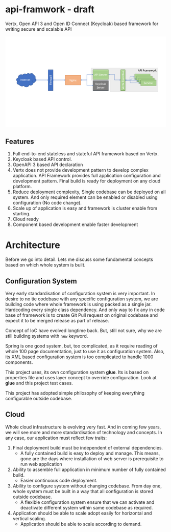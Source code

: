# api-framwork - draft
Vertx, Open API 3 and Open ID Connect (Keycloak) based framework for writing secure and scalable API

![Non Clustered view of system](./doc/diag1.png)

## Features
1. Full end-to-end stateless and stateful API framework based on Vertx.
2. Keycloak based API control.
3. OpenAPI 3 based API declaration
4. Vertx does not provide development pattern to develop complex application. API Framework provides full application configuration and development pattern.  Final build is ready for deployment on any cloud platform.
4. Reduce deployment complexity, Single codebase can be deployed on all system. And only required element can be enabled or disabled using configuration (No code change).
5. Scale up of application is easy and framework is cluster enable from starting.
6. Cloud ready
7. Component based development enable faster development

# Architecture

Before we go into detail. Lets me discuss some fundamental concepts based on which whole system is built.

## Configuration System
Very early standardisation of configuration system is very important. In desire to no tie codebase with any specific configuration system, we are building code where whole framework is using packed as a single jar. Hardcoding every single class dependency. And only way to fix any in code base of framework is to create Git Pull request on original codebase and expect it to be merged release as part of release.

Concept of IoC have evolved longtime back. But, still not sure, why we are still building systems with ```new``` keyword.

Spring is one good system, but, too complicated, as it require reading of whole 100 page documentation, just to use it as configuration system. Also, its XML based configuration system is too complicated to handle 1000 components.

This project uses, its own configuration system **glue**. Its is based on properties file and uses layer concept to override configuration. Look at **glue** and this project test cases.

This project has adopted simple philosophy of keeping everything configurable outside codebase.

## Cloud
Whole cloud infrastructure is evolving very fast. And in coming few years, we will see more and more standardisation of technology and concepts. In any case, our application must reflect few traits:

1. Final deployment build must be independent of external dependencies. 
	- A fully contained build is easy to deploy and manage. This means, gone are the days where installation of web server is prerequisite to run web application
2. Ability to assemble full application in minimum number of fully contained build.
	- Easier continuous code deployment.
3. Ability to configure system without changing codebase. From day one, whole system must be built in a way that all configuration is stored outside codebase.
	- A flexible configuration system ensure that we can activate and deactivate different system within same codebase as required. 
4. Application should be able to scale adopt easily for horizontal and vertical scaling.
	- Application should be able to scale according to demand.

